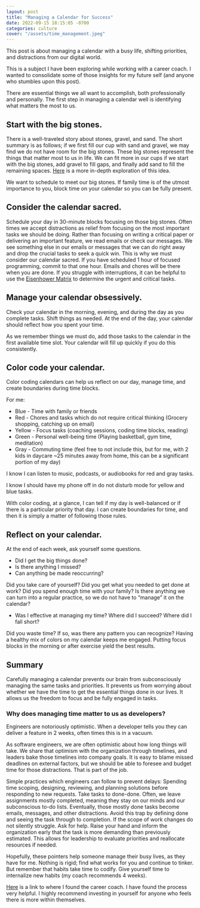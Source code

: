 ```yaml
---
layout: post
title: "Managing a Calendar for Success"
date: 2022-09-15 18:15:05 -0700
categories: culture
cover: "/assets/time_management.jpeg"
---
```


This post is about managing a calendar with a busy life, shifting priorities, and distractions from our digital world.

This is a subject I have been exploring while working with a career coach. I wanted to consolidate some of those insights for my future self (and anyone who stumbles upon this post).

There are essential things we all want to accomplish, both professionally and personally. The first step in managing a calendar well is identifying what matters the most to us.

## Start with the big stones.

There is a well-traveled story about stones, gravel, and sand. The short summary is as follows; if we first fill our cup with sand and gravel, we may find we do not have room for the big stones. These big stones represent the things that matter most to us in life. We can fit more in our cups if we start with the big stones, add gravel to fill gaps, and finally add sand to fill the remaining spaces. [Here](https://www.clairenewton.co.za/my-articles/the-rocks-pebbles-and-sand-story.html) is a more in-depth exploration of this idea.

We want to schedule to meet our big stones. If family time is of the utmost importance to you, block time on your calendar so you can be fully present.

## Consider the calendar sacred.

Schedule your day in 30-minute blocks focusing on those big stones. Often times we accept distractions as relief from focusing on the most important tasks we should be doing. Rather than focusing on writing a critical paper or delivering an important feature, we read emails or check our messages. We see something else in our emails or messages that we can do right away and drop the crucial tasks to seek a quick win. This is why we must consider our calendar sacred. If you have scheduled 1 hour of focused programming, commit to that one hour. Emails and chores will be there when you are done. If you struggle with interruptions, it can be helpful to use the [Eisenhower Matrix](https://www.eisenhower.me/eisenhower-matrix) to determine the urgent and critical tasks.

## Manage your calendar obsessively.

Check your calendar in the morning, evening, and during the day as you complete tasks. Shift things as needed. At the end of the day, your calendar should reflect how you spent your time.

As we remember things we must do, add those tasks to the calendar in the first available time slot. Your calendar will fill up quickly if you do this consistently.

## Color code your calendar.

Color coding calendars can help us reflect on our day, manage time, and create boundaries during time blocks.

For me:
* Blue - Time with family or friends
* Red - Chores and tasks which do not require critical thinking (Grocery shopping, catching up on email)
* Yellow - Focus tasks (coaching sessions, coding time blocks, reading)
* Green - Personal well-being time (Playing basketball, gym time, meditation)
* Gray - Commuting time (feel free to not include this, but for me, with 2 kids in daycare ~25 minutes away from home, this can be a significant portion of my day)

I know I can listen to music, podcasts, or audiobooks for red and gray tasks.

I know I should have my phone off in do not disturb mode for yellow and blue tasks.

With color coding, at a glance, I can tell if my day is well-balanced or if there is a particular priority that day. I can create boundaries for time, and then it is simply a matter of following those rules.

## Reflect on your calendar.

At the end of each week, ask yourself some questions.

* Did I get the big things done?
* Is there anything I missed?
* Can anything be made reoccurring?

Did you take care of yourself? Did you get what you needed to get done at work? Did you spend enough time with your family? Is there anything we can turn into a regular practice, so we do not have to “manage” it on the calendar?

* Was I effective at managing my time? Where did I succeed? Where did I fall short?

Did you waste time? If so, was there any pattern you can recognize? Having a healthy mix of colors on my calendar keeps me engaged. Putting focus blocks in the morning or after exercise yield the best results.

## Summary

Carefully managing a calendar prevents our brain from subconsciously managing the same tasks and priorities. It prevents us from worrying about whether we have the time to get the essential things done in our lives. It allows us the freedom to focus and be fully engaged in tasks.

### Why does managing time matter to us as developers?

Engineers are notoriously optimistic. When a developer tells you they can deliver a feature in 2 weeks, often times this is in a vacuum.

As software engineers, we are often optimistic about how long things will take. We share that optimism with the organization through timelines, and leaders bake those timelines into company goals. It is easy to blame missed deadlines on external factors, but we should be able to foresee and budget time for those distractions. That is part of the job.

Simple practices which engineers can follow to prevent delays:
Spending time scoping, designing, reviewing, and planning solutions before responding to new requests.
Take tasks to done-done. Often, we leave assignments mostly completed, meaning they stay on our minds and our subconscious to-do lists. Eventually, those mostly done tasks become emails, messages, and other distractions. Avoid this trap by defining done and seeing the task through to completion.
If the scope of work changes do not silently struggle. Ask for help. Raise your hand and inform the organization early that the task is more demanding than previously estimated. This allows for leadership to evaluate priorities and reallocate resources if needed.

Hopefully, these pointers help someone manage their busy lives, as they have for me. Nothing is rigid; find what works for you and continue to tinker. But remember that habits take time to codify. Give yourself time to internalize new habits (my coach recommends 4 weeks).

[Here](https://www.truenextstep.com/about) is a link to where I found the career coach. I have found the process very helpful. I highly recommend investing in yourself for anyone who feels there is more within themselves.